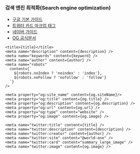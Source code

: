 ### 검색 엔진 최적화(Search engine optimization)
 
- [구글 기본 가이드](https://developers.google.com/search/docs/fundamentals/seo-starter-guide?hl=ko)
- [트위터 카드 마크업 태그](https://developer.twitter.com/en/docs/twitter-for-websites/cards/overview/markup)
- [네이버 가이드](https://searchadvisor.naver.com/guide)
- [OG 공식문서](https://ogp.me/)

```
<title>{title}</title>
<meta name="description" content={description} />
<meta name="keywords" content={keyword} />
<meta name="author" content={author} />
<meta name="robots"
  content={`
    ${robots.noIndex ? 'noindex' : 'index'},
    ${robots.noFollow ? 'nofollow' : 'follow'}
  `}
/>

<meta property="og:site_name" content={og.siteName}/>
<meta property="og:title" content={og.title} />
<meta property="og:description" content={og.description} />
<meta property="og:url" content={og.url} />
<meta property="og:type" content="website" />
<meta property="og:image" content={og.image} />

<meta name="twitter:title" content={title} />
<meta name="twitter:description" content={description} />
<meta name="twitter:creator" content={author} />
<meta name="twitter:site" content="@world-one" />
<meta name="twitter:card" content="summary_large_image" />
<meta name="twitter:image" content={og.image} />
```
